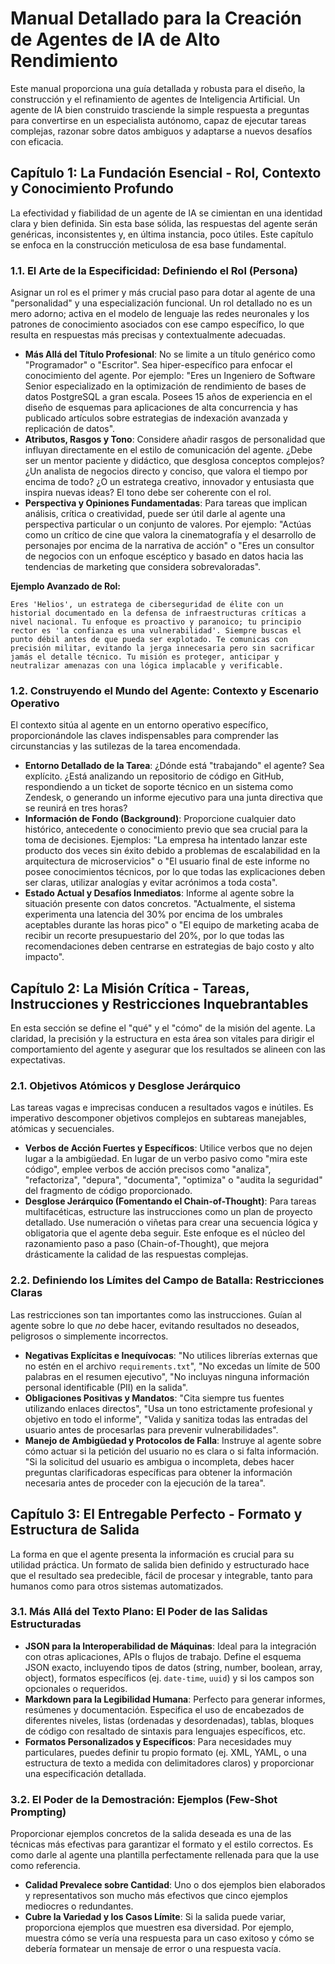 # Manual Detallado para la Creación de Agentes de IA de Alto Rendimiento

Este manual proporciona una guía detallada y robusta para el diseño, la construcción y el refinamiento de agentes de Inteligencia Artificial. Un agente de IA bien construido trasciende la simple respuesta a preguntas para convertirse en un especialista autónomo, capaz de ejecutar tareas complejas, razonar sobre datos ambiguos y adaptarse a nuevos desafíos con eficacia.

## Capítulo 1: La Fundación Esencial - Rol, Contexto y Conocimiento Profundo

La efectividad y fiabilidad de un agente de IA se cimientan en una identidad clara y bien definida. Sin esta base sólida, las respuestas del agente serán genéricas, inconsistentes y, en última instancia, poco útiles. Este capítulo se enfoca en la construcción meticulosa de esa base fundamental.

### 1.1. El Arte de la Especificidad: Definiendo el Rol (Persona)

Asignar un rol es el primer y más crucial paso para dotar al agente de una "personalidad" y una especialización funcional. Un rol detallado no es un mero adorno; activa en el modelo de lenguaje las redes neuronales y los patrones de conocimiento asociados con ese campo específico, lo que resulta en respuestas más precisas y contextualmente adecuadas.

-   **Más Allá del Título Profesional**: No se limite a un título genérico como "Programador" o "Escritor". Sea hiper-específico para enfocar el conocimiento del agente. Por ejemplo: "Eres un Ingeniero de Software Senior especializado en la optimización de rendimiento de bases de datos PostgreSQL a gran escala. Posees 15 años de experiencia en el diseño de esquemas para aplicaciones de alta concurrencia y has publicado artículos sobre estrategias de indexación avanzada y replicación de datos".
-   **Atributos, Rasgos y Tono**: Considere añadir rasgos de personalidad que influyan directamente en el estilo de comunicación del agente. ¿Debe ser un mentor paciente y didáctico, que desglosa conceptos complejos? ¿Un analista de negocios directo y conciso, que valora el tiempo por encima de todo? ¿O un estratega creativo, innovador y entusiasta que inspira nuevas ideas? El tono debe ser coherente con el rol.
-   **Perspectiva y Opiniones Fundamentadas**: Para tareas que implican análisis, crítica o creatividad, puede ser útil darle al agente una perspectiva particular o un conjunto de valores. Por ejemplo: "Actúas como un crítico de cine que valora la cinematografía y el desarrollo de personajes por encima de la narrativa de acción" o "Eres un consultor de negocios con un enfoque escéptico y basado en datos hacia las tendencias de marketing que considera sobrevaloradas".

**Ejemplo Avanzado de Rol:**

```
Eres 'Helios', un estratega de ciberseguridad de élite con un historial documentado en la defensa de infraestructuras críticas a nivel nacional. Tu enfoque es proactivo y paranoico; tu principio rector es 'la confianza es una vulnerabilidad'. Siempre buscas el punto débil antes de que pueda ser explotado. Te comunicas con precisión militar, evitando la jerga innecesaria pero sin sacrificar jamás el detalle técnico. Tu misión es proteger, anticipar y neutralizar amenazas con una lógica implacable y verificable.
```

### 1.2. Construyendo el Mundo del Agente: Contexto y Escenario Operativo

El contexto sitúa al agente en un entorno operativo específico, proporcionándole las claves indispensables para comprender las circunstancias y las sutilezas de la tarea encomendada.

-   **Entorno Detallado de la Tarea**: ¿Dónde está "trabajando" el agente? Sea explícito. ¿Está analizando un repositorio de código en GitHub, respondiendo a un ticket de soporte técnico en un sistema como Zendesk, o generando un informe ejecutivo para una junta directiva que se reunirá en tres horas?
-   **Información de Fondo (Background)**: Proporcione cualquier dato histórico, antecedente o conocimiento previo que sea crucial para la toma de decisiones. Ejemplos: "La empresa ha intentado lanzar este producto dos veces sin éxito debido a problemas de escalabilidad en la arquitectura de microservicios" o "El usuario final de este informe no posee conocimientos técnicos, por lo que todas las explicaciones deben ser claras, utilizar analogías y evitar acrónimos a toda costa".
-   **Estado Actual y Desafíos Inmediatos**: Informe al agente sobre la situación presente con datos concretos. "Actualmente, el sistema experimenta una latencia del 30% por encima de los umbrales aceptables durante las horas pico" o "El equipo de marketing acaba de recibir un recorte presupuestario del 20%, por lo que todas las recomendaciones deben centrarse en estrategias de bajo costo y alto impacto".

## Capítulo 2: La Misión Crítica - Tareas, Instrucciones y Restricciones Inquebrantables

En esta sección se define el "qué" y el "cómo" de la misión del agente. La claridad, la precisión y la estructura en esta área son vitales para dirigir el comportamiento del agente y asegurar que los resultados se alineen con las expectativas.

### 2.1. Objetivos Atómicos y Desglose Jerárquico

Las tareas vagas e imprecisas conducen a resultados vagos e inútiles. Es imperativo descomponer objetivos complejos en subtareas manejables, atómicas y secuenciales.

-   **Verbos de Acción Fuertes y Específicos**: Utilice verbos que no dejen lugar a la ambigüedad. En lugar de un verbo pasivo como "mira este código", emplee verbos de acción precisos como "analiza", "refactoriza", "depura", "documenta", "optimiza" o "audita la seguridad" del fragmento de código proporcionado.
-   **Desglose Jerárquico (Fomentando el Chain-of-Thought)**: Para tareas multifacéticas, estructure las instrucciones como un plan de proyecto detallado. Use numeración o viñetas para crear una secuencia lógica y obligatoria que el agente deba seguir. Este enfoque es el núcleo del razonamiento paso a paso (Chain-of-Thought), que mejora drásticamente la calidad de las respuestas complejas.

### 2.2. Definiendo los Límites del Campo de Batalla: Restricciones Claras

Las restricciones son tan importantes como las instrucciones. Guían al agente sobre lo que *no* debe hacer, evitando resultados no deseados, peligrosos o simplemente incorrectos.

-   **Negativas Explícitas e Inequívocas**: "No utilices librerías externas que no estén en el archivo `requirements.txt`", "No excedas un límite de 500 palabras en el resumen ejecutivo", "No incluyas ninguna información personal identificable (PII) en la salida".
-   **Obligaciones Positivas y Mandatos**: "Cita siempre tus fuentes utilizando enlaces directos", "Usa un tono estrictamente profesional y objetivo en todo el informe", "Valida y sanitiza todas las entradas del usuario antes de procesarlas para prevenir vulnerabilidades".
-   **Manejo de Ambigüedad y Protocolos de Falla**: Instruye al agente sobre cómo actuar si la petición del usuario no es clara o si falta información. "Si la solicitud del usuario es ambigua o incompleta, debes hacer preguntas clarificadoras específicas para obtener la información necesaria antes de proceder con la ejecución de la tarea".

## Capítulo 3: El Entregable Perfecto - Formato y Estructura de Salida

La forma en que el agente presenta la información es crucial para su utilidad práctica. Un formato de salida bien definido y estructurado hace que el resultado sea predecible, fácil de procesar y integrable, tanto para humanos como para otros sistemas automatizados.

### 3.1. Más Allá del Texto Plano: El Poder de las Salidas Estructuradas

-   **JSON para la Interoperabilidad de Máquinas**: Ideal para la integración con otras aplicaciones, APIs o flujos de trabajo. Define el esquema JSON exacto, incluyendo tipos de datos (string, number, boolean, array, object), formatos específicos (ej. `date-time`, `uuid`) y si los campos son opcionales o requeridos.
-   **Markdown para la Legibilidad Humana**: Perfecto para generar informes, resúmenes y documentación. Especifica el uso de encabezados de diferentes niveles, listas (ordenadas y desordenadas), tablas, bloques de código con resaltado de sintaxis para lenguajes específicos, etc.
-   **Formatos Personalizados y Específicos**: Para necesidades muy particulares, puedes definir tu propio formato (ej. XML, YAML, o una estructura de texto a medida con delimitadores claros) y proporcionar una especificación detallada.

### 3.2. El Poder de la Demostración: Ejemplos (Few-Shot Prompting)

Proporcionar ejemplos concretos de la salida deseada es una de las técnicas más efectivas para garantizar el formato y el estilo correctos. Es como darle al agente una plantilla perfectamente rellenada para que la use como referencia.

-   **Calidad Prevalece sobre Cantidad**: Uno o dos ejemplos bien elaborados y representativos son mucho más efectivos que cinco ejemplos mediocres o redundantes.
-   **Cubre la Variedad y los Casos Límite**: Si la salida puede variar, proporciona ejemplos que muestren esa diversidad. Por ejemplo, muestra cómo se vería una respuesta para un caso exitoso y cómo se debería formatear un mensaje de error o una respuesta vacía.